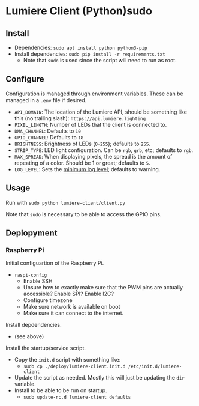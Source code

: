 # Lumiere Client (Python)sudo

## Install

- Dependencies: `sudo apt install python python3-pip`
- Install dependencies: `sudo pip install -r requirements.txt`
    - Note that `sudo` is used since the script will need to run as root.
    
## Configure

Configuration is managed through environment variables.  These can be managed in a `.env` file if desired.

- `API_DOMAIN`: The location of the Lumiere API, should be something like this (no trailing slash): `https://api.lumiere.lighting`
- `PIXEL_LENGTH`: Number of LEDs that the client is connected to.
- `DMA_CHANNEL`: Defaults to `10`
- `GPIO_CHANNEL`: Defaults to `18`
- `BRIGHTNESS`: Brightness of LEDs (`0`-`255`); defaults to `255`.
- `STRIP_TYPE`: LED light configuration.  Can be `rgb`, `grb`, etc; defaults to `rgb`.
- `MAX_SPREAD`: When displaying pixels, the spread is the amount of repeating of a color.  Should be 1 or great; defaults to `5`.
- `LOG_LEVEL`: Sets the [minimum log level](https://docs.python.org/3/library/logging.html#levels); defaults to warning.

## Usage

Run with `sudo python lumiere-client/client.py`

Note that `sudo` is necessary to be able to access the GPIO pins.

## Deplopyment

### Raspberry Pi

Initial configuartion of the Raspberry Pi.

- `raspi-config`
  - Enable SSH
  - Unsure how to exactly make sure that the PWM pins are actually accessible? Enable SPI? Enable I2C?
  - Configure timezone
  - Make sure network is available on boot
  - Make sure it can connect to the internet.

Install depdendencies.

- (see above)

Install the startup/service script.

- Copy the `init.d` script with something like:
   - `sudo cp ./deploy/lumiere-client.init.d /etc/init.d/lumiere-client`
- Update the script as needed.  Mostly this will just be updating the `dir` variable.
- Install to be able to be run on startup.
   - `sudo update-rc.d lumiere-client defaults`
